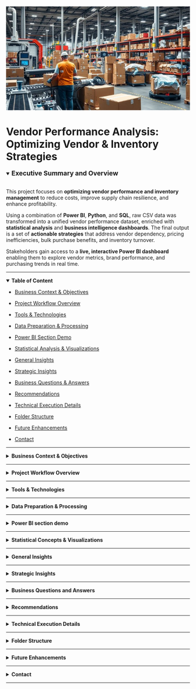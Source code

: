 <p align="center">
  <img src="visuals/logo.jpeg" alt="Vendor Performance Analysis" width="800"/>
</p>

# Vendor Performance Analysis: Optimizing Vendor & Inventory Strategies

<details open>
<summary><strong><span style="font-size: 1.25em;">Executive Summary and Overview</span></strong></summary>
<br>

This project focuses on **optimizing vendor performance and inventory management** to reduce costs, improve supply chain resilience, and enhance profitability.  

Using a combination of **Power BI**, **Python**, and **SQL**, raw CSV data was transformed into a unified vendor performance dataset, enriched with **statistical analysis** and **business intelligence dashboards**. The final output is a set of **actionable strategies** that address vendor dependency, pricing inefficiencies, bulk purchase benefits, and inventory turnover.  

Stakeholders gain access to a **live, interactive Power BI dashboard** enabling them to explore vendor metrics, brand performance, and purchasing trends in real time.

</details>

---

<details open>
<summary id="table-of-content"><strong>Table of Content</strong></summary>

- [Business Context & Objectives](#business-context--objectives)
- [Project Workflow Overview](#project-workflow-overview)
- [Tools & Technologies](#tools--technologies)
- [Data Preparation & Processing](#data-preparation--processing)
- [Power BI Section Demo](#power-bi-section-demo)
- [Statistical Analysis & Visualizations](#statistical-analysis--visualizations)
- [General Insights](#general-insights)
- [Strategic Insights](#strategic-insights)
- [Business Questions & Answers](#business-questions-answers)
- [Recommendations](#recommendations)
- [Technical Execution Details](#technical-execution-details)
- [Folder Structure](#folder-structure)
- [Future Enhancements](#future-enhancements)
- [Contact](#contact)

  </details>

---

<details>
<summary id="business-context--objectives"><strong>Business Context & Objectives</strong></summary>
<br>

Vendor and inventory performance directly influence **profitability**, **cash flow**, and **supply chain stability**. The **core business challenge** is to determine how to **optimize vendor relationships** and **streamline inventory management** in order to reduce costs and enhance operational efficiency.

**Key Objectives:**  
- Identify top- and low-performing vendors.  
- Detect pricing inefficiencies and vendor dependency risks.  
- Improve inventory turnover and reduce slow-moving stock.  
- Validate findings using statistical hypothesis testing.

</details>

---

<details>
<summary id="project-workflow-overview"><strong>Project Workflow Overview</strong></summary>
<br>

### Data Flow Summary:
CSV Files → SQLite Database → Aggregated Vendor Table → SQLite Database → Analysis & Dashboard on Jupyter Notebook → Insights & Recommendations → Final Report

---

### Project Phases:

- **Phase 1 – Exploratory_Data_Analysis.ipynb**  
  - Data ingestion from CSV files  
  - Database setup (SQLite)  
  - Creation of aggregated vendor table  
  - Logging for process tracking  

- **Phase 2 – Vendor_Performance_Analysis.ipynb**  
  - Statistical analysis of aggregated data  
  - Answering business questions  
  - Creating visualizations  
  - Generating actionable insights  

---

### Visual Overview:

![Workflow Diagram](assets/project_flowchart.png)

</details>

---

<details>
<summary id="tools--technologies"><strong>Tools & Technologies</strong></summary>
<br>

| **Category**             | **Tools / Languages**                                                      |
|--------------------------|---------------------------------------------------------------------------|
| **Business Intelligence** | Power BI, DAX, M Language                                                 |
| **Python Libraries**      | pandas, numpy, matplotlib, seaborn, sqlite3, SQLAlchemy                   |
| **Database**              | SQLite                                                                    |
| **SQL Features Used**     | JOIN, WHERE, GROUP BY, ORDER BY, Subqueries, CTEs, Table creation        |
| **Statistics**            | Descriptive stats, IQR, Percentiles, Quantile discretization, Cumulative sum, Confidence intervals, Hypothesis testing (T-test, significance testing) |
| **IDE / Environment**     | Jupyter Notebook                                                          |

</details>

---

<details>
<summary id="data-preparation--processing"><strong>Data Preparation & Processing</strong></summary>
<br>

### Manager Summary:  
Data from multiple CSV files was cleaned, standardized, and merged into a unified aggregated vendor performance dataset, which powers a **real-time Power BI dashboard** for vendor and inventory insights.

---

### Implementation Details:

- **Scripts & Logging:**

  - `ingestion_db.py`  
    - Loads raw CSV files into SQLite database  
    - Handles large file ingestion efficiently  
    - Maintains ingestion logs at `log/logging.log`

  - `get_vendor_summary.py`  
    - Performs SQL aggregations to generate summary data  
    - Cleans and calculates key performance indicators (KPIs)  
    - Uploads summary table back to the database  
    - Maintains detailed logs at `log/get_vendor_summary.log`

---

### Technology Usage:

- **SQL:**  
  - Complex queries using JOINs, GROUP BY, CTEs, subqueries, and filtering to aggregate data efficiently.

- **Python (pandas):**  
  - Data transformation tasks such as column creation, type conversions, custom function applications, and missing-value handling.

- **Power BI:**  
  - Loaded aggregated vendor sales summary table  
  - Built calculated tables including `BrandPerformance`, `LowTurnoverVendors`, and `PurchaseContribution`  
  - Added calculated DAX columns for business metrics  
  - Designed interactive filters and slicers to enable dynamic dashboard exploration

</details>


---

<details>
<summary id="power-bi-section-demo"><strong>Power BI section demo</strong></summary>
<br>
  
**DAX and table snapshot:**
  ![Dashboard Screenshot](assets/dax.png) 
<br>

**Dashboard snapshot Views:**
  ![Dashboard Screenshot](assets/dashboard_screenshot.png)
  
<p><a href="https://youtu.be/6Yqrk_L77L8" target="_blank" rel="noopener noreferrer">
<strong>▶️ Check Dashbaord live demo on YouTube, click down below</strong>
</a></p>

<a href="https://youtu.be/6Yqrk_L77L8" target="_blank" rel="noopener noreferrer">
  <img src="https://img.youtube.com/vi/6Yqrk_L77L8/hqdefault.jpg"
       alt="Vendor Performance Analysis — Live demo"
       style="width:100%; max-width:400px; border-radius:6px;">
</a>
  
</details>

---

<details>
<summary id="statistical-analysis--visualizations"><strong>Statistical Concepts & Visualizations</strong></summary>
<br>
  
**Statistical concepts Applied:**
- Descriptive stats (max, min, mean, std, quartiles)
- Outlier detection (IQR)
- Correlation analysis
- Hypothesis testing (t-test, confidence intervals)
- Quantile-based discretization

**Visualizations:**
- Histograms
- Boxplots
- Pie & donut charts
- Horizontal bar charts
- Scatterplots
- Heatmaps (correlation)
- KDE plots

</details>

---

<details>
<summary id="general-insights"><strong>General Insights</strong></summary>

**_(Click each insight to see the supporting chart)_**

<details>
<summary>• Some products incur significant losses, with gross profit minimum reaching -52,000+, indicating pricing or cost issues.</summary>
<img src="visuals/P9.png" alt="Gross Profit Losses Overview" width="600" />
</details>

<details>
<summary>• Strong correlation (0.999) between purchase quantity and sales quantity confirms effective inventory turnover.</summary>
<img src="visuals/P6.png" alt="Purchase vs Sales Quantity Correlation" width="600" />
</details>

<details>
<summary>• Freight costs vary hugely, from less than 1 to over 250,000, highlighting potential logistics inefficiencies or bulk shipments.</summary>
<img src="visuals/P7.png" alt="Freight Cost Variation" width="600" />
</details>

<details>
<summary>• Stock turnover ranges widely; some products sell fast, others remain in stock indefinitely, impacting working capital.</summary>
<img src="visuals/P8.png" alt="Stock Turnover Range" width="600" />
</details>

<details>
<summary>• Price variations have little impact on sales revenue or gross profit, indicating other factors drive profitability.</summary>
<img src="visuals/P5.png" alt="Purchase Price Correlations" width="600" />
</details>

<details>
<summary>• Higher sales prices tend to correlate with lower profit margins, possibly due to competitive pricing pressures.</summary>
<img src="visuals/P12.png" alt="Profit Margin vs Sales Price" width="600" />
</details>

</details>

---

<details>
<summary id="strategic-insights"><strong>Strategic Insights</strong></summary>

**_(Click each insight to see the evidence)_**

<details>
<summary>• High-Margin, Low-Sales Brands: 198 brands show high profitability but low sales volume.</summary>
<img src="visuals/P19.png" alt="High-Margin Low-Sales Brands Chart" width="600" />
</details>

<details>
<summary>• Vendor Dependency: Top 10 vendors = 65.7% of purchases.</summary>
<img src="visuals/P15.png" alt="Vendor Dependency Chart" width="600" />
</details>

<details>
<summary>• Bulk Purchase Benefits: 72% lower unit cost for large orders.</summary>
<img src="visuals/P16.png" alt="Bulk Purchase Benefits Chart" width="600" />
</details>

<details>
<summary>• Slow-Moving Inventory: $2.71M tied up in low-turnover stock.</summary>
<img src="visuals/P18.png" alt="Slow-Moving Inventory Chart" width="600" />
</details>

<details>
<summary>• Profit Margin Models: Low-performing vendors have higher margins but lower sales.</summary>
<img src="visuals/P20.png" alt="Profit Margin Models Chart" width="600" />
</details>

<details>
<summary>• Statistical Validation: Significant profit margin difference between top & low vendors.</summary>
<img src="visuals/P12.png" alt="Statistical Validation Chart" width="600" />
</details>

</details>

---

<details>
<summary id="business-questions-answers"><strong>Business Questions and Answers</strong></summary>
<br>

<details>
<summary><strong>1. Which brands need promotional or pricing adjustments?</strong></summary>
<br>
Brands with low sales but high profit margins, such as <em>Santa Rita Organic Sauvignon Blanc</em>, <em>Crown Royal Apple</em>, and <em>Dad's Hat Rye Whiskey</em>, deliver strong profitability but lack volume. Targeted promotions, increased visibility, or strategic price changes could boost sales while sustaining margins.
</details>

<details>
<summary><strong>2. Which vendors and brands demonstrate the highest sales performance?</strong></summary>
<br>
<em>DIAGEO North America Inc.</em> leads with $67.99M in sales, followed by <em>Martignetti Companies</em> at $39.33M. Top brands include <em>Jack Daniels No. 7 Black</em>, <em>Tito's Handmade Vodka</em>, and <em>Grey Goose Vodka</em>, each exceeding $7M in revenue, reflecting broad appeal and strong market demand.
</details>

<details>
<summary><strong>3. Which vendors contribute the most to total purchase dollars?</strong></summary>
<br>
Major procurement spending is concentrated with <em>DIAGEO North America Inc.</em> ($50.10M), <em>Martignetti Companies</em> ($25.50M), and <em>Pernod Ricard USA</em> ($23.85M). This concentration shows strong supplier partnerships but also creates reliance on a small group of high-value vendors.
</details>

<details>
<summary><strong>4. How much of total procurement is dependent on the top vendors?</strong></summary>
<br>
The top 10 vendors account for 65.7% of procurement dollars. This reflects efficiency in managing vendor relationships but also a dependency risk, where disruption from a key vendor could impact supply stability and costs.
</details>

<details>
<summary><strong>5. Does purchasing in bulk reduce the unit cost, and what is the optimal purchase volume for cost savings?</strong></summary>
<br>
Yes. Large orders achieve unit costs as low as $10.78—about 72% cheaper than small orders. The greatest cost savings are realized at high purchase volumes, provided inventory turnover remains healthy to avoid overstock and storage costs.
</details>

<details>
<summary><strong>6. Which vendor has low inventory turnover, indicating excess stock and slow-moving products?</strong></summary>
<br>
Vendors like <em>Hekman Furniture</em> exhibit low turnover rates, signaling excess stock and slow-moving products. This ties up capital, increases holding costs, and requires better alignment of purchasing with demand forecasts.
</details>

<details>
<summary><strong>7. How much capital is locked in unsold inventory per vendor, and which vendor contributes the most?</strong></summary>
<br>
Over $1.2M is locked in unsold inventory across vendors. <em>Broyhill</em> holds the largest share, suggesting over-purchasing or slower-than-expected sales, which reduces liquidity and limits reinvestment opportunities.
</details>

<details>
<summary><strong>8. Which vendors achieve the highest gross profit dollars?</strong></summary>
<br>
<em>Ashley Furniture</em> leads in gross profit generation, supported by high sales volumes and efficient cost management. This demonstrates strong market demand and a well-optimized supply chain.
</details>

<details>
<summary><strong>9. Is there a significant difference in profit margins between top-performing and low-performing vendors?</strong></summary>
<br>
Yes. Low-performing vendors average ~41% profit margins versus ~31% for top performers. This indicates that top performers compete on volume with competitive pricing, while low performers focus on niche or premium pricing strategies.
</details>

</details>

---

<details>
<summary id="recommendations"><strong>Recommendations</strong></summary>
<br>

1. **Re-evaluate Pricing for Low-Sales, High-Margin Brands**  
   Review pricing for brands with high margins but low sales to balance profitability and competitiveness. Strategic price adjustments can help capture additional demand without significantly eroding margins.

2. **Optimize Slow-Moving Inventory**  
   Refine purchase quantities, introduce clearance promotions, and assess storage costs to reduce holding expenses and free up capital for faster-moving, more profitable products.

3. **Enhance Marketing & Distribution for Low-Performing Vendors**  
   Support underperforming vendors with targeted marketing, expanded distribution channels, and focused sales initiatives to increase sales volumes while preserving profitability.

4. **Leverage Bulk Purchasing Advantages**  
   Use bulk purchasing strategically to secure competitive pricing and improve inventory turnover. Align orders with demand patterns to cut procurement costs without overstocking.

5. **Diversify Vendor Base**  
   Reduce reliance on the top 10 suppliers to strengthen supply chain resilience. Expanding the vendor network ensures continuity, mitigates disruption risks, and improves negotiation leverage.

</details>


---

<details>
<summary id="technical-execution-details"><strong>Technical Execution Details</strong></summary>
<br>

- **SQL:** JOINs, aggregations, subqueries, CTE-based summaries.
- **Python:** Data cleaning, metric calculations, outlier detection, binning.
- **Logging:** Centralized logs for ingestion & summary creation.

</details>

---

<details>
<summary id="folder-structure"><strong>Folder Structure</strong></summary>
<br>

bash
vendor-performance-analysis/
│
├── assets/
|    └── Project_Flowchart.png                         # Images & banners for README
|
├── data/
|    └── processed/                                    # Agreegated table after initial analysis
|    |    └── vendor_sales_summary_sample.csv
|    |
|    └── raw/                                          # Raw & cleaned datasets with limited records
|         └── begin_inventory_sample.csv
|         └── end_inventory_sample.csv
|         └── purchase_prices_sample.csv
|         └── purchases_sample.csv
|         └── sales_sample.csv
|         └── vendor_invoice_sample.csv           
|
├── deliverables/
|    └── final_report.pdf
|    └── vendor_performance_analysis_dashboard.pbix
|
├── log/
|     └── ingestion_db.py         # Logging files
|     └── get_vendor_summary.log
|
├── notebooks/
|    └── Exploratory_Data_Anaysis.ipynb
|    └── Vendor_Performance_Analysis.ipynb              # Jupyter notebooks
| 
├── scripts/
|    └── get_vendor_summary.py                                # Jupyter notebooks
|    └── ingestion_db.py
|                               
├── visuals/
|    └── P1.png
|    └── P2.png
|    └── P3.png
|    └── P4.png
|    └── P5.png
|    └── P6.png
|    └── P7.png
|    └── P8.png
|    └── P9.png
|    └── P10.png
|    └── P11.png
|    └── P12.png                           
|    └── P13.png
|    └── P14.png
|    └── P15.png
|    └── P16.png
|    └── P18.png
|    └── P19.png
|    └── logo.jpeg
|    └── power_bi_dashboard_live_demo.mp4 
|               
├── README.md
|
└── requirements.txt                                 # Important libraries from python that were used


</details>

---

<details> <summary id="future-enhancements"><strong>Future Enhancements</strong></summary>
<br>
  
- Real-time vendor tracking

- Automated KPI alerts

- Predictive vendor risk modeling

- Multi-year trend analysis

</details>

---

<details> <summary id="contact"><strong>Contact</strong></summary>
<br>
  
Author: Rajdeep Ray
📧 Email: rajdeepray.c48.it@gmail.com
💼 LinkedIn: https://www.linkedin.com/in/rajdeep-ray-3616501b6/
🐙 GitHub: https://github.com/deadlineZeus/vendor-inventory-performance-analysis-sqlite-python-powerbi

</details> 

---

